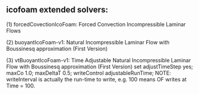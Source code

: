 icofoam extended solvers:
-------------------------
(1) forcedCovectionIcoFoam: Forced Convection Incompressible Laminar Flows

(2) buoyantIcoFoam-v1: Natural Incompressible Laminar Flow with Boussinesq approximation (First Version)

(3) vtBuoyantIcoFoam-v1: Time Adjustable Natural Incompressible Laminar Flow with Boussinesq approximation (First Version)
                         set adjustTimeStep yes; maxCo 1.0; maxDeltaT 0.5; writeControl adjustableRunTime;
                         NOTE: writeInterval is actually the run-time to write, e.g. 100 means OF writes at Time = 100.
